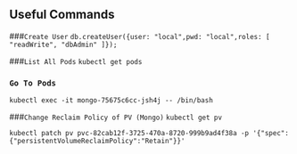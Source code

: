 ## Useful Commands

###``Create User``
```db.createUser({user: "local",pwd: "local",roles: [ "readWrite", "dbAdmin" ]});```

###``List All Pods``
```kubectl get pods```

### ``Go To Pods``
```kubectl exec -it mongo-75675c6cc-jsh4j -- /bin/bash```

###``Change Reclaim Policy of PV (Mongo)``
```kubectl get pv```

```kubectl patch pv pvc-82cab12f-3725-470a-8720-999b9ad4f38a -p '{"spec":{"persistentVolumeReclaimPolicy":"Retain"}}'```